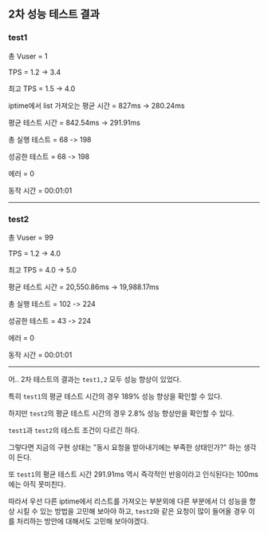## 2차 성능 테스트 결과

### test1

총 Vuser = 1

TPS = 1.2 -> 3.4

최고 TPS = 1.5 -> 4.0

iptime에서 list 가져오는 평균 시간 = 827ms -> 280.24ms

평균 테스트 시간 = 842.54ms -> 291.91ms

총 실행 테스트 = 68 -> 198

성공한 테스트 = 68 -> 198

에러 = 0

동작 시간 = 00:01:01

---
### test2
총 Vuser = 99

TPS = 1.2 -> 4.0

최고 TPS = 4.0 -> 5.0

평균 테스트 시간 = 20,550.86ms -> 19,988.17ms

총 실행 테스트 = 102 -> 224

성공한 테스트 = 43 -> 224

에러 = 0

동작 시간 = 00:01:01

---

어.. 2차 테스트의 결과는 `test1,2` 모두 성능 향상이 있었다.

특히 `test1`의 평균 테스트 시간의 경우 189% 성능 향상을 확인할 수 있다.

하지만 `test2`의 평균 테스트 시간의 경우 2.8% 성능 향상만을 확인할 수 있다.

`test1`과 `test2`의 테스트 조건이 다르긴 하다.

그렇다면 지금의 구현 상태는 "동시 요청을 받아내기에는 부족한 상태인가?" 하는 생각이 든다.

또 `test1`의 평균 테스트 시간 291.91ms 역시 즉각적인 반응이라고 인식된다는 100ms에는 아직 못미친다.

따라서 우선 다른 iptime에서 리스트를 가져오는 부분외에 다른 부분에서 더 성능을 향상 시킬 수 있는 방법을 고민해 보아야 하고, `test2`와 같은 요청이 많이 들어올 경우 이를 처리하는 방안에 대해서도 고민해 보아야겠다.